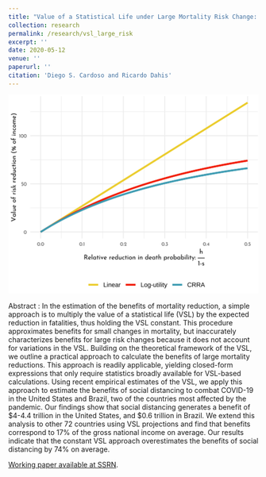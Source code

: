 ```yaml
---
title: "Value of a Statistical Life under Large Mortality Risk Change: Theory and an Application to COVID-19"
collection: research
permalink: /research/vsl_large_risk
excerpt: ''
date: 2020-05-12
venue: ''
paperurl: ''
citation: 'Diego S. Cardoso and Ricardo Dahis'
---
```


<center><img src='/images/vsl_large_risk_thumb.png' height="400"></center>

Abstract
:   In the estimation of the benefits of mortality reduction, a simple approach is to multiply the value of a statistical life (VSL) by the expected reduction in fatalities, thus holding the VSL constant. This procedure approximates benefits for small changes in mortality, but inaccurately characterizes benefits for large risk changes because it does not account for variations in the VSL. Building on the theoretical framework of the VSL, we outline a practical approach to calculate the benefits of large mortality reductions. This approach is readily applicable, yielding closed-form expressions that only require statistics broadly available for VSL-based calculations. Using recent empirical estimates of the VSL, we apply this approach to estimate the benefits of social distancing to combat COVID-19 in the United States and Brazil, two of the countries most affected by the pandemic. Our findings show that social distancing generates a benefit of $4-4.4 trillion in the United States, and $0.6 trillion in Brazil. We extend this analysis to other 72 countries using VSL projections and find that benefits correspond to 17% of the gross national income on average. Our results indicate that the constant VSL approach overestimates the benefits of social distancing by 74% on average.

[Working paper available at SSRN](https://papers.ssrn.com/sol3/papers.cfm?abstract_id=3599529).

